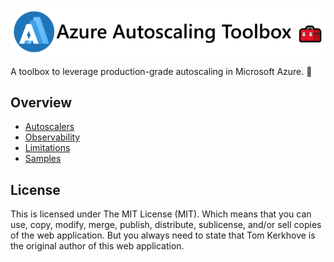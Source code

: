 ![](media/logo/Logo-Round-Full.png)

A toolbox to leverage production-grade autoscaling in Microsoft Azure. 🧰

## Overview

- [Autoscalers](https://azure-autoscaling-toolbox.tomkerkhove.be/autoscalers/)
- [Observability](https://azure-autoscaling-toolbox.tomkerkhove.be/observability/)
- [Limitations](https://azure-autoscaling-toolbox.tomkerkhove.be/limitations/)
- [Samples](https://azure-autoscaling-toolbox.tomkerkhove.be/samples/)

## License

This is licensed under The MIT License (MIT). Which means that you can use, copy, modify, merge, publish, distribute, sublicense, and/or sell copies of the web application. But you always need to state that Tom Kerkhove is the original author of this web application.
